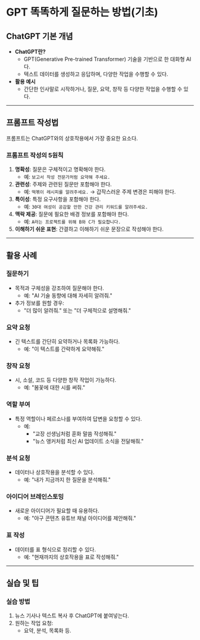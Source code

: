 # GPT 똑똑하게 질문하는 방법(기초)

## ChatGPT 기본 개념
- **ChatGPT란?**
  - GPT(Generative Pre-trained Transformer) 기술을 기반으로 한 대화형 AI다.
  - 텍스트 데이터를 생성하고 응답하며, 다양한 작업을 수행할 수 있다.
- **활용 예시**
  - 간단한 인사말로 시작하거나, 질문, 요약, 창작 등 다양한 작업을 수행할 수 있다.

---

## 프롬프트 작성법
프롬프트는 ChatGPT와의 상호작용에서 가장 중요한 요소다.

### 프롬프트 작성의 5원칙
1. **명확성**: 질문은 구체적이고 명확해야 한다.
   - 예: `보고서 작성 전문가처럼 요약해 주세요.`
2. **관련성**: 주제와 관련된 질문만 포함해야 한다.
   - 예: `떡볶이 레시피를 알려주세요.` → 갑작스러운 주제 변경은 피해야 한다.
3. **특이성**: 특정 요구사항을 포함해야 한다.
   - 예: `30대 여성이 공감할 만한 건강 관리 키워드를 알려주세요.`
4. **맥락 제공**: 질문에 필요한 배경 정보를 포함해야 한다.
   - 예: `A라는 프로젝트를 위해 B와 C가 필요합니다.`
5. **이해하기 쉬운 표현**: 간결하고 이해하기 쉬운 문장으로 작성해야 한다.

---

## 활용 사례

### 질문하기
- 목적과 구체성을 강조하여 질문해야 한다.
  - 예: "AI 기술 동향에 대해 자세히 알려줘."
- 추가 정보를 원할 경우:
  - "더 많이 알려줘." 또는 "더 구체적으로 설명해줘."

### 요약 요청
- 긴 텍스트를 간단히 요약하거나 목록화 가능하다.
  - 예: "이 텍스트를 간략하게 요약해줘."

### 창작 요청
- 시, 소설, 코드 등 다양한 창작 작업이 가능하다.
  - 예: "봄꽃에 대한 시를 써줘."

### 역할 부여
- 특정 역할이나 페르소나를 부여하여 답변을 요청할 수 있다.
  - 예:
    - "교장 선생님처럼 훈화 말씀 작성해줘."
    - "뉴스 앵커처럼 최신 AI 업데이트 소식을 전달해줘."

### 분석 요청
- 데이터나 상호작용을 분석할 수 있다.
  - 예: "내가 지금까지 한 질문을 분석해줘."

### 아이디어 브레인스토밍
- 새로운 아이디어가 필요할 때 유용하다.
  - 예: "야구 콘텐츠 유튜브 채널 아이디어를 제안해줘."

### 표 작성
- 데이터를 표 형식으로 정리할 수 있다.
  - 예: "현재까지의 상호작용을 표로 작성해줘."

---

## 실습 및 팁

### 실습 방법
1. 뉴스 기사나 텍스트 복사 후 ChatGPT에 붙여넣는다.
2. 원하는 작업 요청:
   - 요약, 분석, 목록화 등.
